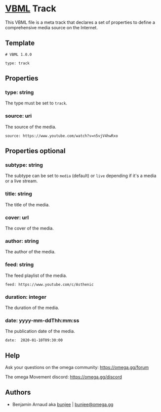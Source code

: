 # [VBML](../README.md) Track

This VBML file is a meta track that declares a set of properties to define a comprehensive media
source on the Internet.

## Template

```
# VBML 1.0.0

type: track
```

## Properties

### type: string

The type must be set to `track`.

### source: uri

The source of the media.
```
source: https://www.youtube.com/watch?v=n5vjV4hwRxo
```

## Properties optional

### subtype: string

The subtype can be set to `media` (default) or `live` depending if it's a media or a live stream.

### title: string

The title of the media.

### cover: url

The cover of the media.

### author: string

The author of the media.

### feed: string

The feed playlist of the media.
```
feed: https://www.youtube.com/c/Asthenic
```

### duration: integer

The duration of the media.

### date: yyyy-mm-ddThh:mm:ss

The publication date of the media.
```
date:  2020-01-10T09:30:00
```

## Help

Ask your questions on the omega community: https://omega.gg/forum

The omega Movement discord: https://omega.gg/discord

## Authors

- Benjamin Arnaud aka [bunjee](http://bunjee.me) | <bunjee@omega.gg>
